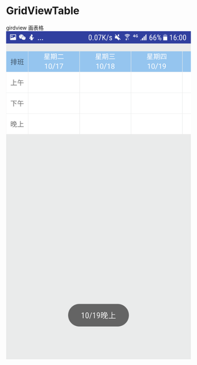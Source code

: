 # GridViewTable
girdview 画表格
![](https://github.com/Dazhenga/GridViewTable/blob/master/screenshot/image.png)
